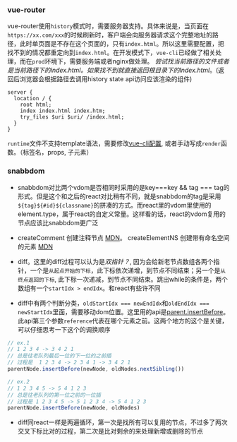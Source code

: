 

### vue-router

vue-router使用`history`模式时，需要服务器支持。具体来说是，当页面在`https://xx.com/xxx`的时候刷新时，客户端会向服务器请求这个完整地址的路径，此时单页面是不存在这个页面的，只有`index.html`。所以这里需要配置，把找不到的情况都重定向到`index.html`。在开发模式下，`vue-cli`已经做了相关处理，而在`prod`环境下，需要服务端或者nginx做处理。
*尝试找当前路径的文件或者是当前路径下的index.html。如果找不到就直接返回根目录下的Index.html*。(返回后浏览器会根据路径去调用history state api访问应该渲染的组件)
```
server {
  location / {
    root html;
    index index.html index.htm;
    try_files $uri $uri/ /index.html;
  }
}

```

`runtime`文件不支持template语法，需要修改[vue-cli配置](https://cli.vuejs.org/zh/config/#runtimecompiler), 或者手动写成`render`函数。（标签名，props, 子元素）


### snabbdom

* snabbdom对比两个vdom是否相同时采用的是key===key && tag === tag的形式。但是这个和之后的react对比稍有不同，就是snabbdom的tag是采用`${tag}${#id}${classname}`的拼凑的方式。而react里的vdom里使用的element.type，属于react的自定义常量。这样看的话，react的vdom复用的节点应该比snabbdom更广泛

* createComment 创建注释节点 [MDN](https://developer.mozilla.org/zh-CN/docs/Web/API/Document/createComment)。 createElementNS 创建带有命名空间的元素 [MDN](https://developer.mozilla.org/zh-CN/docs/Web/API/Document/createElementNS)

* diff。这里的diff过程可以认为是*双指针？*, 因为会给新老节点数组各两个指针，一个是`从起点开始的下标`，此下标依次递增，到节点不同结束；另一个是`从终点返回的下标`, 此下标一次递减，到节点不同结束。跳出while的条件是，两个数组有一个`startIdx > endIdx`。和react有些许不同

* diff中有两个判断分类，`oldStartIdx === newEndIdx`和`oldEndIdx === newStartIdx`里面，需要移动dom位置。这里用的api是[parent.insertBefore](https://developer.mozilla.org/en-US/docs/Web/API/Node/insertBefore)。此api第三个参数`reference`代表在哪个元素之前。这两个地方的这个是关键，可以仔细思考一下这个的调换顺序
```js
// ex.1
// 1 2 3 4 -> 3 4 2 1
// 总是往老队列最后一位的下一位的之前插
// 过程是  1 2 3 4 -> 2 3 4 1 -> 3 4 2 1
parentNode.insertBefore(newNode, oldNodes.nextSibling()) 

// ex.2
// 1 2 3 4 5 -> 5 4 1 2 3
// 总是往老队列的第一位之前的一位插
// 过程是 1 2 3 4 5 -> 5 1 2 3 4 -> 5 4 1 2 3
parentNode.insertBefore(newNode, oldNodes)

```

* diff同react一样是两遍循环，第一次是找所有可以复用的节点，不过多了两次交叉下标比对的过程，第二次是比对剩余的来处理新增或删除的节点